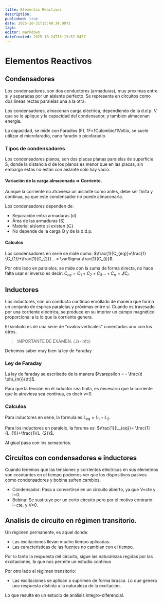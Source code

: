 ```yaml
---
title: Elementos Reactivos
description: 
published: true
date: 2025-10-31T15:49:34.997Z
tags: 
editor: markdown
dateCreated: 2025-10-24T15:13:57.545Z
---
```


# Elementos Reactivos

## Condensadores
Los condensadores, son dos conductores (armaduras), muy proximas entre sí y separadas por un aislante perfecto. Se representa en circuitos como dos lineas rectas paralelas una a la otra.

Los condensadores, almacenan carga eléctrica, dependiendo de la d.d.p. V que se le aplique y la capacidad del condensador, y también almacenan energia.

La capacidad, se mide con Faradios (F), 1F=1Culombio/1Voltio, se suele utilizar el microfaradio, nano faradio o picofaradio.

### Tipos de condensadores
Los condensadores planos, son dos placas planas paralelas de superficie S, donde la distancia d de los planos es menor que en las placas, sin embargo estas no están con aislante solo hay vacío.

#### Variación de la carga almacenada $\Rightarrow$ Corriente.
Aunque la corriente no atraviesa un aislante como antes, debe ser finita y continua, ya que este condensador no puede almacenarla.

Los condensadores dependen de:
- Separación entra armaduras (d)
- Área de las armaduras (S)
- Material aislante si existen ($\in$)
- No depende de la carga Q y de la d.d.p.

#### Calculos
Los condensadores en serie se mide como: $\frac{1}{C_{eq}}=\frac{1}{C_{1}}+\frac{1}{C_{2}}... = \varSigma \frac{1}{C_{i}}$.

Por otro lado en paralelos, se mide con la suma de forma directa, no hace falta usar el inverso es decir: $C_{eq}=C_{1}+C_{2}+C_{3}\dots +C_{n}= \varSigma C_{i}$.

## Inductores
Los inductores, son un conducto continuo enrollado de manera que forma un conjunto de espiras paralelas y próximas entre sí. Cuando es travesado por una corriente eléctrica, se produce en su interior un campo magnético proporcional a la lo que la corriente genera.

El simbolo es de una serie de "ovalos verticales" conectados uno con los otros.

> IMPORTANTE DE EXAMEN.
{.is-info}

Debemos saber muy bien la ley de Faraday
### Ley de Faraday
La ley de faraday se escribede de la manera $\varepsilon = - \frac{d \phi_{m}}{dt}$. 

Para que la tensión en el inductor sea finita, es necesario que la corriente que lo atraviesa sea continua, es decir v=0.

### Calculos
Para inductores en serie, la formula es $L_{eq}=L_{1}+L_{2}$.

Para los inductores en paralelo, la foruma es: $\frac{1}{L_{eq}}= \frac{1}{L_{1}}+\frac{1}{L_{2}}$.

Al giual pasa con los sumatorios.

## Circuitos con condensadores e inductores
Cuando tenemos que las tensiones y corrientes eléctricas en sus elemetnos son cosntantes en el tiempo podemos ver que los dispositivos pasivos como condensadores y bobina sufren cambios.
- Condensador: Pasa a convertirse en un circuito abierto, ya que V=cte y I=0. 
- Bobina: Se sustituye por un corto circuito pero por el motivo contrario. I=cte, y V=0.

## Analisis de circuito en régimen transitorio.

Un régimen permanente, es aquel donde:
- Las excitaciones llevan mucho tiempo aplicadas.
- Las características de las fuentes no cambian con el tiempo.

Por lo tanto la respuesta del circuito, sigue las naturalezas regidas por las excitaciones, lo que nos permite un estudio continuo

Por otro lado el régimen transitorio:
- Las excitaciones se aplican o suprimen de forma brusca.
Lo que genera una respuesta distinta a la naturaleza de la excitación.

Lo que resulta en un estudio de análisis integro-diferencial.

